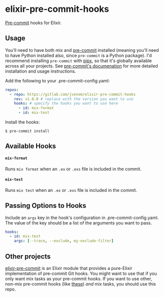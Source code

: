 # elixir-pre-commit-hooks

[Pre-commit](https://pre-commit.com/) hooks for Elixir.

## Usage

You'll need to have both mix and [pre-commit](https://pre-commit.com/) installed (meaning you'll need to have Python installed also, since `pre-commit` is a Python package). I'd recommend installing `pre-commit` with [pipx](https://pipxproject.github.io/pipx/), so that it's globally available across all your projects. See [pre-commit's documenation](https://pre-commit.com/#install) for more detailed installation and usage instructions.

Add the following to your .pre-commit-config.yaml:
```yaml
repos:
  - repo: https://gitlab.com/jvenom/elixir-pre-commit-hooks
    rev: v1.0.0 # replace with the version you want to use
    hooks: # specify the hooks you want to use here
      - id: mix-format
      - id: mix-test
```

Install the hooks:
```
$ pre-commit install
```

## Available Hooks

#### `mix-format`
Runs `mix format` when an `.ex` or `.exs` file is included in the commit.

#### `mix-test`
Runs `mix test` when an `.ex` or `.exs` file is included in the commit.

## Passing Options to Hooks

Include an `args` key in the hook's configuration in .pre-commit-config.yaml. The value of the key should be a list of the arguments you want to pass.
```yaml
hooks:
  - id: mix-test
    args: [--trace, --exclude, my-exclude-filter]
```

## Other projects

[elixir-pre-commit](https://github.com/dwyl/elixir-pre-commit) is an Elixir module that provides a pure-Elixir implementation of pre-commit Git hooks. You might want to use that if you only want mix tasks as your pre-commit hooks. If you want to use other, non-mix pre-commit hooks (like [these](https://github.com/pre-commit/pre-commit-hooks)) _and_ mix tasks, you should use this repo.
